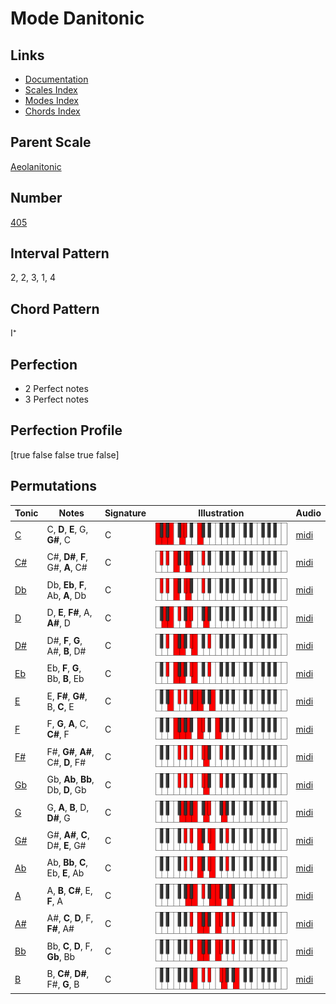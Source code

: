 # Mode Danitonic

## Links

- [Documentation](index.md)
- [Scales Index](Scales.md)
- [Modes Index](Modes.md)
- [Chords Index](Chords.md)

## Parent Scale

[Aeolanitonic](ScaleAeolanitonic.md)

## Number

[405](https://ianring.com/musictheory/scales/405)

## Interval Pattern

2, 2, 3, 1, 4

## Chord Pattern

I⁺

## Perfection

- 2 Perfect notes
- 3 Perfect notes

## Perfection Profile

[true false false true false]

## Permutations

| Tonic | Notes | Signature | Illustration | Audio |
|-------|-------|-----------|--------------|-------|
| [C](ModeCNaturalDanitonic.md) | C, **D**, **E**, G, **G#**, C | C | ![CNaturalDanitonic](ModeCNaturalDanitonic.png) | [midi](https://github.com/edipermadi/music/blob/main/docs/ModeCNaturalDanitonic.mid?raw=true) |
| [C#](ModeCSharpDanitonic.md) | C#, **D#**, **F**, G#, **A**, C# | C | ![CSharpDanitonic](ModeCSharpDanitonic.png) | [midi](https://github.com/edipermadi/music/blob/main/docs/ModeCSharpDanitonic.mid?raw=true) |
| [Db](ModeDFlatDanitonic.md) | Db, **Eb**, **F**, Ab, **A**, Db | C | ![DFlatDanitonic](ModeDFlatDanitonic.png) | [midi](https://github.com/edipermadi/music/blob/main/docs/ModeDFlatDanitonic.mid?raw=true) |
| [D](ModeDNaturalDanitonic.md) | D, **E**, **F#**, A, **A#**, D | C | ![DNaturalDanitonic](ModeDNaturalDanitonic.png) | [midi](https://github.com/edipermadi/music/blob/main/docs/ModeDNaturalDanitonic.mid?raw=true) |
| [D#](ModeDSharpDanitonic.md) | D#, **F**, **G**, A#, **B**, D# | C | ![DSharpDanitonic](ModeDSharpDanitonic.png) | [midi](https://github.com/edipermadi/music/blob/main/docs/ModeDSharpDanitonic.mid?raw=true) |
| [Eb](ModeEFlatDanitonic.md) | Eb, **F**, **G**, Bb, **B**, Eb | C | ![EFlatDanitonic](ModeEFlatDanitonic.png) | [midi](https://github.com/edipermadi/music/blob/main/docs/ModeEFlatDanitonic.mid?raw=true) |
| [E](ModeENaturalDanitonic.md) | E, **F#**, **G#**, B, **C**, E | C | ![ENaturalDanitonic](ModeENaturalDanitonic.png) | [midi](https://github.com/edipermadi/music/blob/main/docs/ModeENaturalDanitonic.mid?raw=true) |
| [F](ModeFNaturalDanitonic.md) | F, **G**, **A**, C, **C#**, F | C | ![FNaturalDanitonic](ModeFNaturalDanitonic.png) | [midi](https://github.com/edipermadi/music/blob/main/docs/ModeFNaturalDanitonic.mid?raw=true) |
| [F#](ModeFSharpDanitonic.md) | F#, **G#**, **A#**, C#, **D**, F# | C | ![FSharpDanitonic](ModeFSharpDanitonic.png) | [midi](https://github.com/edipermadi/music/blob/main/docs/ModeFSharpDanitonic.mid?raw=true) |
| [Gb](ModeGFlatDanitonic.md) | Gb, **Ab**, **Bb**, Db, **D**, Gb | C | ![GFlatDanitonic](ModeGFlatDanitonic.png) | [midi](https://github.com/edipermadi/music/blob/main/docs/ModeGFlatDanitonic.mid?raw=true) |
| [G](ModeGNaturalDanitonic.md) | G, **A**, **B**, D, **D#**, G | C | ![GNaturalDanitonic](ModeGNaturalDanitonic.png) | [midi](https://github.com/edipermadi/music/blob/main/docs/ModeGNaturalDanitonic.mid?raw=true) |
| [G#](ModeGSharpDanitonic.md) | G#, **A#**, **C**, D#, **E**, G# | C | ![GSharpDanitonic](ModeGSharpDanitonic.png) | [midi](https://github.com/edipermadi/music/blob/main/docs/ModeGSharpDanitonic.mid?raw=true) |
| [Ab](ModeAFlatDanitonic.md) | Ab, **Bb**, **C**, Eb, **E**, Ab | C | ![AFlatDanitonic](ModeAFlatDanitonic.png) | [midi](https://github.com/edipermadi/music/blob/main/docs/ModeAFlatDanitonic.mid?raw=true) |
| [A](ModeANaturalDanitonic.md) | A, **B**, **C#**, E, **F**, A | C | ![ANaturalDanitonic](ModeANaturalDanitonic.png) | [midi](https://github.com/edipermadi/music/blob/main/docs/ModeANaturalDanitonic.mid?raw=true) |
| [A#](ModeASharpDanitonic.md) | A#, **C**, **D**, F, **F#**, A# | C | ![ASharpDanitonic](ModeASharpDanitonic.png) | [midi](https://github.com/edipermadi/music/blob/main/docs/ModeASharpDanitonic.mid?raw=true) |
| [Bb](ModeBFlatDanitonic.md) | Bb, **C**, **D**, F, **Gb**, Bb | C | ![BFlatDanitonic](ModeBFlatDanitonic.png) | [midi](https://github.com/edipermadi/music/blob/main/docs/ModeBFlatDanitonic.mid?raw=true) |
| [B](ModeBNaturalDanitonic.md) | B, **C#**, **D#**, F#, **G**, B | C | ![BNaturalDanitonic](ModeBNaturalDanitonic.png) | [midi](https://github.com/edipermadi/music/blob/main/docs/ModeBNaturalDanitonic.mid?raw=true) |
